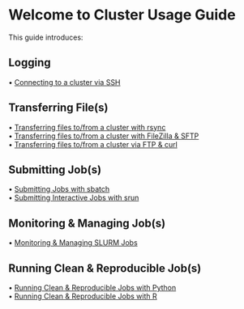 # Welcome to Cluster Usage Guide

This guide introduces:  

## Logging
•	[Connecting to a cluster via SSH](Logging.md)  

## Transferring File(s)
•	[Transferring files to/from a cluster with rsync](transfer/Rsync.md)  
•	[Transferring files to/from a cluster with FileZilla & SFTP](transfer/SFTP.md)  
•	[Transferring files to/from a cluster via FTP & curl](transfer/FTP.md)  

## Submitting Job(s)
•	[Submitting Jobs with sbatch](Submitting_jobs.md)   
•	[Submitting Interactive Jobs with srun](Interactive_jobs.md)  

## Monitoring & Managing Job(s)
•	[Monitoring & Managing SLURM Jobs](Monitoring.md)  

## Running Clean & Reproducible Job(s)
•	[Running Clean & Reproducible Jobs with Python](python.md)  
•	[Running Clean & Reproducible Jobs with R](R.md)  



